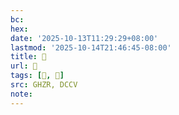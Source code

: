 ```yaml
---
bc:
hex:
date: '2025-10-13T11:29:29+08:00'
lastmod: '2025-10-14T21:46:45-08:00'
title: 󰡮
url: 󰡮
tags: [𢴮, 𢴮]
src: GHZR, DCCV
note:
---
```

